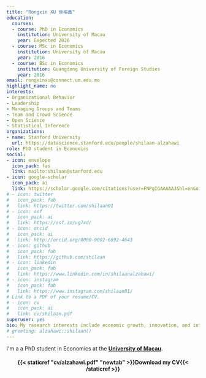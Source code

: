 ```yaml
---
title: "Rongxin XU 徐榕鑫"
education:
  courses:
  - course: PhD in Economics
    institution: University of Macau
    year: Expected 2026
  - course: MSc in Economics
    institution: University of Macau
    year: 2016
  - course: BSc in Economics
    institution: Guangdong University of Foreign Studies
    year: 2016
email: rongxinxu@connect.um.edu.mo
highlight_name: no
interests:
- Organizational Behavior 
- Leadership
- Managing Groups and Teams
- Team and Crowd Science 
- Open Science
- Statistical Inference
organizations:
- name: Stanford University
  url: https://datascience.stanford.edu/people/shilaan-alzahawi
role: PhD student in Economics
social:
- icon: envelope
  icon_pack: fas
  link: mailto:shilaan@stanford.edu
- icon: google-scholar
  icon_pack: ai
  link: https://scholar.google.com/citations?user=FNPgIGAAAAAJ&hl=en&oi=sra
# - icon: twitter
#   icon_pack: fab
#   link: https://twitter.com/shilaan01
# - icon: osf
#   icon_pack: ai
#   link: https://osf.io/ug7xd/
# - icon: orcid
#   icon_pack: ai
#   link: http://orcid.org/0000-0002-6892-4643
# - icon: github
#   icon_pack: fab
#   link: https://github.com/shilaan
# - icon: linkedin
#   icon_pack: fab
#   link: https://www.linkedin.com/in/shilaanalzahawi/
# - icon: instagram
#   icon_pack: fab
#   link: https://www.instagram.com/shilaan01/
# Link to a PDF of your resume/CV.
# - icon: cv
#   icon_pack: ai
#   link: cv/shilaan.pdf
superuser: yes
bio: My research interests include economic growth, innovation, and intellectual property rights
# greeting: alzahawi::shilaan()
---
```


I'm a a PhD student in Economics at the [**University of Macau**](https://www.um.edu.mo/about-um/). 


<center>

#### <i class="fa fa-download" aria-hidden="true" style="color:#035AA6"></i> {{< staticref "cv/alzahawi.pdf" "newtab" >}}Download my CV{{< /staticref >}}
</center> 